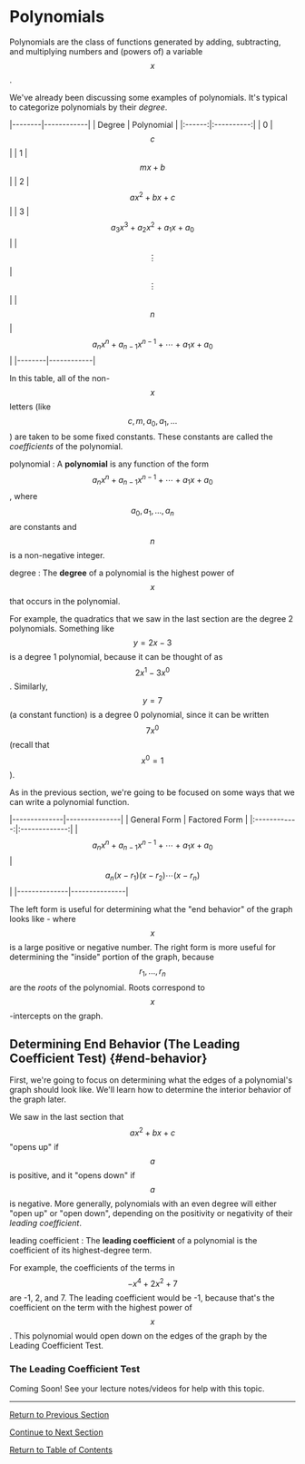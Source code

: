 # Polynomials

Polynomials are the class of functions generated by adding, subtracting, and multiplying numbers and (powers of) a variable $$x$$.

We've already been discussing some examples of polynomials.  It's typical to categorize polynomials by their *degree*.

|--------|------------|
| Degree | Polynomial |
|:------:|:----------:|
|   0    |     $$c$$     |
|   1    |   $$mx + b$$   |
|   2    | $$ax^2 + bx + c$$ |
|   3    | $$a_3 x^3 + a_2 x^2 + a_1 x + a_0$$ |
| $$\vdots$$ | $$\vdots$$ |
| $$n$$  | $$a_n x^n + a_{n-1} x^{n-1} + \cdots + a_1 x + a_0$$ |
|--------|------------|

In this table, all of the non-$$x$$ letters (like $$c, m, a_0, a_1, ...$$) are taken to be some fixed constants.  These constants are called the *coefficients* of the polynomial.

polynomial
: A **polynomial** is any function of the form $$a_n x^n + a_{n-1} x^{n-1} + \cdots + a_1 x + a_0$$, where $$a_0, a_1, ..., a_n$$ are constants and $$n$$ is a non-negative integer.

degree
: The **degree** of a polynomial is the highest power of $$x$$ that occurs in the polynomial.

For example, the quadratics that we saw in the last section are the degree 2 polynomials.  Something like $$y = 2x - 3$$ is a degree 1 polynomial, because it can be thought of as $$2x^1 - 3x^0$$.  Similarly, $$y = 7$$ (a constant function) is a degree 0 polynomial, since it can be written $$7x^0$$ (recall that $$x^0 = 1$$).

As in the previous section, we're going to be focused on some ways that we can write a polynomial function.

|--------------|---------------|
| General Form | Factored Form |
|:------------:|:-------------:|
| $$a_n x^n + a_{n-1} x^{n-1} + \cdots + a_1 x + a_0$$ | $$a_n (x - r_1)(x - r_2)\cdots (x - r_n)$$ |
|--------------|---------------|

The left form is useful for determining what the "end behavior" of the graph looks like - where $$x$$ is a large positive or negative number.  The right form is more useful for determining the "inside" portion of the graph, because $$r_1, ..., r_n$$ are the *roots* of the polynomial.  Roots correspond to $$x$$-intercepts on the graph.

## Determining End Behavior (The Leading Coefficient Test) {#end-behavior}

First, we're going to focus on determining what the edges of a polynomial's graph should look like.  We'll learn how to determine the interior behavior of the graph later.

We saw in the last section that $$ax^2 + bx + c$$ "opens up" if $$a$$ is positive, and it "opens down" if $$a$$ is negative.  More generally, polynomials with an even degree will either "open up" or "open down", depending on the positivity or negativity of their *leading coefficient*.

leading coefficient
: The **leading coefficient** of a polynomial is the coefficient of its highest-degree term.

For example, the coefficients of the terms in $$-x^4 + 2x^2 + 7$$ are -1, 2, and 7.  The leading coefficient would be -1, because that's the coefficient on the term with the highest power of $$x$$.  This polynomial would open down on the edges of the graph by the Leading Coefficient Test.

### The Leading Coefficient Test

Coming Soon!  See your lecture notes/videos for help with this topic.

---

[Return to Previous Section](1-3-quadratic-functions.html)

[Continue to Next Section](1-5-rational-functions.html)

[Return to Table of Contents](index.html)